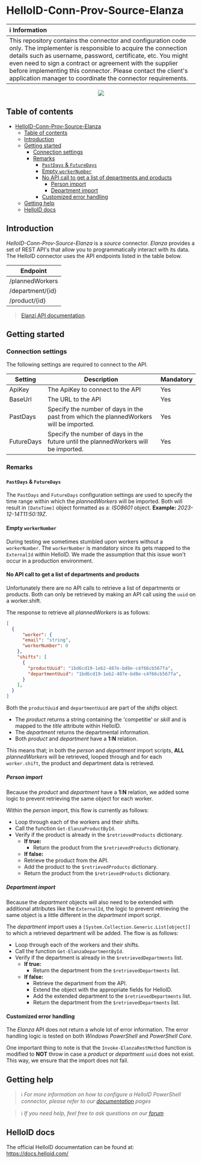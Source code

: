 
# HelloID-Conn-Prov-Source-Elanza


| :information_source: Information                                                                                                                                                                                                                                                                                                                                                       |
| :------------------------------------------------------------------------------------------------------------------------------------------------------------------------------------------------------------------------------------------------------------------------------------------------------------------------------------------------------------------------------------- |
| This repository contains the connector and configuration code only. The implementer is responsible to acquire the connection details such as username, password, certificate, etc. You might even need to sign a contract or agreement with the supplier before implementing this connector. Please contact the client's application manager to coordinate the connector requirements. |

<p align="center">
  <img src="https://elanza.nl/images/landing/logo-white.svg">
</p>

## Table of contents

- [HelloID-Conn-Prov-Source-Elanza](#helloid-conn-prov-source-elanza)
  - [Table of contents](#table-of-contents)
  - [Introduction](#introduction)
  - [Getting started](#getting-started)
    - [Connection settings](#connection-settings)
    - [Remarks](#remarks)
      - [`PastDays` \& `FutureDays`](#pastdays--futuredays)
      - [Empty `workerNumber`](#empty-workernumber)
      - [No API call to get a list of departments and products](#no-api-call-to-get-a-list-of-departments-and-products)
        - [Person import](#person-import)
        - [Department import](#department-import)
      - [Customized error handling](#customized-error-handling)
  - [Getting help](#getting-help)
  - [HelloID docs](#helloid-docs)

## Introduction

_HelloID-Conn-Prov-Source-Elanza_ is a _source_ connector. _Elanza_ provides a set of REST API's that allow you to programmatically interact with its data. The HelloID connector uses the API endpoints listed in the table below.

| Endpoint         |
| ---------------- |
| /plannedWorkers  |
| /department/{id} |
| /product/{id}    |

>  [Elanzi API documentation](https://app.elanza.nl/rest-api/v1/documentation).

## Getting started

### Connection settings

The following settings are required to connect to the API.

| Setting    | Description                                                                            | Mandatory |
| ---------- | -------------------------------------------------------------------------------------- | --------- |
| ApiKey     | The ApiKey to connect to the API                                                       | Yes       |
| BaseUrl    | The URL to the API                                                                     | Yes       |
| PastDays   | Specify the number of days in the past from which the plannedWorkers will be imported. | Yes       |
| FutureDays | Specify the number of days in the future until the plannedWorkers will be imported.    | Yes       |

### Remarks

#### `PastDays` & `FutureDays`

The `PastDays` and `FutureDays` configuration settings are used to specify the time range within which the _plannedWorkers_ will be imported. Both will result in `[DateTime]` object formatted as a: _ISO8601_ object. __Example:__ _2023-12-14T11:50:19Z_.

#### Empty `workerNumber`

During testing we sometimes stumbled upon workers without a `workerNumber`. The `workerNumber` is mandatory since its gets mapped to the `ExternalId` within HelloID. We made the assumption that this issue won't occur in a production environment.

#### No API call to get a list of departments and products

Unfortunately there are no API calls to retrieve a list of departments or products. Both can only be retrieved by making an API call using the `uuid` on a worker.shift.

The response to retrieve all _plannedWorkers_ is as follows:

```JSON
[
  {
      "worker": {
      "email": "string",
      "workerNumber": 0
    },
    "shifts": [
      {
        "productUuid": "1bd6cd19-1eb2-487e-bd8e-c4f66cb567fa",
        "departmentUuid": "1bd6cd19-1eb2-487e-bd8e-c4f66cb567fa",
      }
    ],
  }
]
```

Both the `productUuid` and `departmentUuid` are part of the _shifts_ object.

- The _product_ returns a string containing the 'competitie' or _skill_ and is mapped to the _title_ attribute within HelloID.
- The _department_ returns the departmental information.
- Both _product_ and _department_ have a __1:N__ relation.

This means that; in both the _person_ and _department_ import scripts, __ALL__ _plannedWorkers_ will be retrieved, looped through and for each `worker.shift`, the product and department data is retrieved.

##### Person import

Because the _product_ and _department_ have a __1:N__ relation, we added some logic to prevent retrieving the same object for each worker.

Within the _person_ import, this flow is currently as follows:

- Loop through each of the workers and their shifts.
- Call the function `Get-ElanzaProductById`.
- Verify if the product is already in the `$retrievedProducts` dictionary.
  - __If true:__
    - Return the product from the `$retrievedProducts` dictionary.
  - __If false:__
  - Retrieve the product from the API.
  - Add the product to the `$retrievedProducts` dictionary.
  - Return the product from the `$retrievedProducts` dictionary.

##### Department import

Because the _department_ objects will also need to be extended with additional attributes like the `ExternalId`, the logic to prevent retrieving the same object is a little different in the _department_ import script.

The _department_ import uses a `[System.Collection.Generic.List[object]]` to which a retrieved department will be added. The flow is as follows:

- Loop through each of the workers and their shifts.
- Call the function `Get-ElanzaDepartmentById`.
- Verify if the department is already in the `$retrievedDepartments` list.
  - __If true:__
    - Return the department from the `$retrievedDepartments` list.
  - __If false:__
    - Retrieve the department from the API.
    - Extend the object with the appropriate fields for HelloID.
    - Add the extended department to the `$retrievedDepartments` list.
    - Return the department from the `$retrievedDepartments` list.

#### Customized error handling

The _Elanza_ API does not return a whole lot of error information. The error handling logic is tested on both _Windows PowerShell_ and _PowerShell Core_.

One important thing to note is that the `Invoke-ElanzaRestMethod` function is modified to __NOT__ throw in case a _product_ or _department_ `uuid` does not exist. This way, we ensure that the import does not fail.

## Getting help

> ℹ️ _For more information on how to configure a HelloID PowerShell connector, please refer to our [documentation](https://docs.helloid.com/hc/en-us/articles/360012557600-Configure-a-custom-PowerShell-source-system) pages_

> ℹ️ _If you need help, feel free to ask questions on our [forum](https://forum.helloid.com)_

## HelloID docs

The official HelloID documentation can be found at: https://docs.helloid.com/

